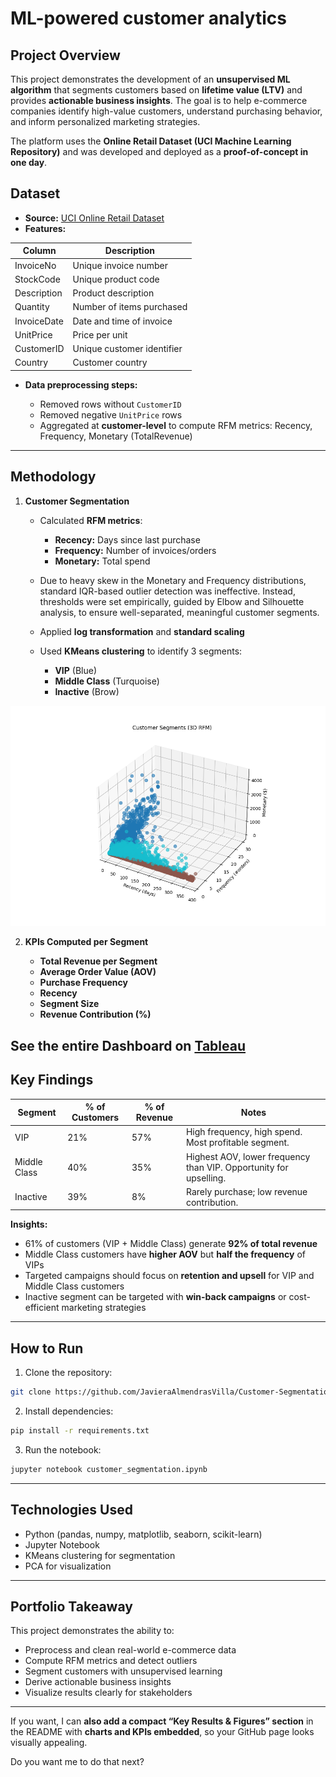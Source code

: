 # ML-powered customer analytics

## Project Overview

This project demonstrates the development of an **unsupervised ML algorithm** that segments customers based on **lifetime value (LTV)** and provides **actionable business insights**. The goal is to help e-commerce companies identify high-value customers, understand purchasing behavior, and inform personalized marketing strategies.

The platform uses the **Online Retail Dataset (UCI Machine Learning Repository)** and was developed and deployed as a **proof-of-concept in one day**.



## Dataset

* **Source:** [UCI Online Retail Dataset](https://archive.ics.uci.edu/ml/datasets/online+retail)
* **Features:**

| Column      | Description                |
| ----------- | -------------------------- |
| InvoiceNo   | Unique invoice number      |
| StockCode   | Unique product code        |
| Description | Product description        |
| Quantity    | Number of items purchased  |
| InvoiceDate | Date and time of invoice   |
| UnitPrice   | Price per unit             |
| CustomerID  | Unique customer identifier |
| Country     | Customer country           |

* **Data preprocessing steps:**

  * Removed rows without `CustomerID`
  * Removed negative `UnitPrice` rows
  * Aggregated at **customer-level** to compute RFM metrics: Recency, Frequency, Monetary (TotalRevenue)

---

## Methodology

1. **Customer Segmentation**

   * Calculated **RFM metrics**:

     * **Recency:** Days since last purchase
     * **Frequency:** Number of invoices/orders
     * **Monetary:** Total spend
   * Due to heavy skew in the Monetary and Frequency distributions, standard IQR-based outlier detection was ineffective. Instead, thresholds were set empirically, guided by Elbow and Silhouette analysis, to ensure well-separated, meaningful customer segments.
   * Applied **log transformation** and **standard scaling**
   * Used **KMeans clustering** to identify 3 segments:

     * **VIP** (Blue)
     * **Middle Class** (Turquoise)
     * **Inactive** (Brow)

  ![clusters](https://raw.githubusercontent.com/JavieraAlmendrasVilla/Customer-Segmentation/main/customer_segments_3d.png
)

2. **KPIs Computed per Segment**

   * **Total Revenue per Segment**
   * **Average Order Value (AOV)**
   * **Purchase Frequency**
   * **Recency**
   * **Segment Size**
   * **Revenue Contribution (%)**

See the entire Dashboard on [Tableau](https://public.tableau.com/views/CustomerSegmentationAnalysis_17562205666720/Dashboard1?:language=en-US&:sid=&:redirect=auth&:display_count=n&:origin=viz_share_link)
---

## Key Findings

| Segment      | % of Customers | % of Revenue | Notes                                                             |
| ------------ | -------------- | ------------ | ----------------------------------------------------------------- |
| VIP          | 21%            | 57%          | High frequency, high spend. Most profitable segment.              |
| Middle Class | 40%            | 35%          | Highest AOV, lower frequency than VIP. Opportunity for upselling. |
| Inactive     | 39%            | 8%           | Rarely purchase; low revenue contribution.                        |

**Insights:**

* 61% of customers (VIP + Middle Class) generate **92% of total revenue**
* Middle Class customers have **higher AOV** but **half the frequency** of VIPs
* Targeted campaigns should focus on **retention and upsell** for VIP and Middle Class customers
* Inactive segment can be targeted with **win-back campaigns** or cost-efficient marketing strategies


---

## How to Run

1. Clone the repository:

```bash
git clone https://github.com/JavieraAlmendrasVilla/Customer-Segmentation.git
```

2. Install dependencies:

```bash
pip install -r requirements.txt
```

3. Run the notebook:

```bash
jupyter notebook customer_segmentation.ipynb
```

---

## Technologies Used

* Python (pandas, numpy, matplotlib, seaborn, scikit-learn)
* Jupyter Notebook
* KMeans clustering for segmentation
* PCA for visualization

---

## Portfolio Takeaway

This project demonstrates the ability to:

* Preprocess and clean real-world e-commerce data
* Compute RFM metrics and detect outliers
* Segment customers with unsupervised learning
* Derive actionable business insights
* Visualize results clearly for stakeholders

---

If you want, I can **also add a compact “Key Results & Figures” section** in the README with **charts and KPIs embedded**, so your GitHub page looks visually appealing.

Do you want me to do that next?
